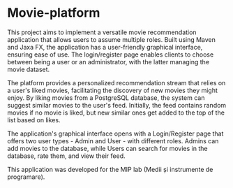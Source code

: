 # Movie-platform

This project aims to implement a versatile movie recommendation application that allows users to assume multiple roles. Built using Maven and Jaxa FX, the application has a user-friendly graphical interface, ensuring ease of use. The login/register page enables clients to choose between being a user or an administrator, with the latter managing the movie dataset.

The platform provides a personalized recommendation stream that relies on a user's liked movies, facilitating the discovery of new movies they might enjoy. By liking movies from a PostgreSQL database, the system can suggest similar movies to the user's feed. Initially, the feed contains random movies if no movie is liked, but new similar ones get added to the top of the list based on likes.

The application's graphical interface opens with a Login/Register page that offers two user types - Admin and User - with different roles. Admins can add movies to the database, while Users can search for movies in the database, rate them, and view their feed.

This application was developed for the MIP lab (Medii și instrumente de programare).
